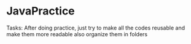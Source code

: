 # JavaPractice
Tasks:
After doing practice, just try to make all the codes reusable and make them more readable
also organize them in folders
